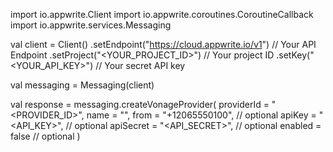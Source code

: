 import io.appwrite.Client
import io.appwrite.coroutines.CoroutineCallback
import io.appwrite.services.Messaging

val client = Client()
    .setEndpoint("https://cloud.appwrite.io/v1") // Your API Endpoint
    .setProject("&lt;YOUR_PROJECT_ID&gt;") // Your project ID
    .setKey("&lt;YOUR_API_KEY&gt;") // Your secret API key

val messaging = Messaging(client)

val response = messaging.createVonageProvider(
    providerId = "<PROVIDER_ID>",
    name = "<NAME>",
    from = "+12065550100", // optional
    apiKey = "<API_KEY>", // optional
    apiSecret = "<API_SECRET>", // optional
    enabled = false // optional
)
